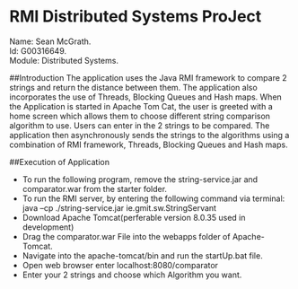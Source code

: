 # RMI Distributed Systems ProJect

Name: Sean McGrath.  
Id: G00316649.  
Module: Distributed Systems.  

##Introduction 
The application uses the Java RMI framework to compare 2 strings and return the distance between them. The application also incorporates the use of Threads, Blocking Queues and Hash maps. When the Application is started in Apache Tom Cat, the user is greeted with a home screen which allows them to choose different string comparison algorithm to use. Users can enter in the 2 strings to be compared. The application then asynchronously sends the strings to the algorithms using a combination of RMI framework, Threads, Blocking Queues and Hash maps.

##Execution of Application
- To run the following program, remove the string-service.jar and comparator.war from the starter folder.  
- To run the RMI server, by entering the following command via terminal:  java –cp ./string-service.jar ie.gmit.sw.StringServant
- Download Apache Tomcat(perferable version 8.0.35 used in development)
- Drag the comparator.war File into the webapps folder of Apache-Tomcat.
- Navigate into the apache-tomcat/bin and run the startUp.bat file.
- Open web browser enter localhost:8080/comparator
- Enter your 2 strings and choose which Algorithm you want.
